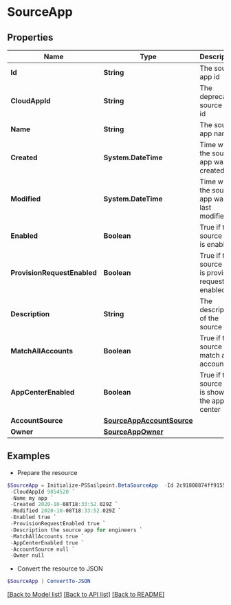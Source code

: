 # SourceApp
## Properties

Name | Type | Description | Notes
------------ | ------------- | ------------- | -------------
**Id** | **String** | The source app id | [optional] 
**CloudAppId** | **String** | The deprecated source app id | [optional] 
**Name** | **String** | The source app name | [optional] 
**Created** | **System.DateTime** | Time when the source app was created | [optional] 
**Modified** | **System.DateTime** | Time when the source app was last modified | [optional] 
**Enabled** | **Boolean** | True if the source app is enabled | [optional] [default to $false]
**ProvisionRequestEnabled** | **Boolean** | True if the source app is provision request enabled | [optional] [default to $false]
**Description** | **String** | The description of the source app | [optional] 
**MatchAllAccounts** | **Boolean** | True if the source app match all accounts | [optional] [default to $false]
**AppCenterEnabled** | **Boolean** | True if the source app is shown in the app center | [optional] [default to $true]
**AccountSource** | [**SourceAppAccountSource**](SourceAppAccountSource.md) |  | [optional] 
**Owner** | [**SourceAppOwner**](SourceAppOwner.md) |  | [optional] 

## Examples

- Prepare the resource
```powershell
$SourceApp = Initialize-PSSailpoint.BetaSourceApp  -Id 2c91808874ff91550175097daaec161c `
 -CloudAppId 9854520 `
 -Name my app `
 -Created 2020-10-08T18:33:52.029Z `
 -Modified 2020-10-08T18:33:52.029Z `
 -Enabled true `
 -ProvisionRequestEnabled true `
 -Description the source app for engineers `
 -MatchAllAccounts true `
 -AppCenterEnabled true `
 -AccountSource null `
 -Owner null
```

- Convert the resource to JSON
```powershell
$SourceApp | ConvertTo-JSON
```

[[Back to Model list]](../README.md#documentation-for-models) [[Back to API list]](../README.md#documentation-for-api-endpoints) [[Back to README]](../README.md)

